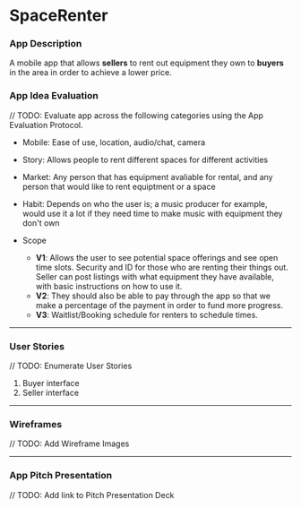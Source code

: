 # SpaceRenter

### App Description
A mobile app that allows **sellers** to rent out equipment they own to **buyers** in the area in order to achieve a lower price.

### App Idea Evaluation
// TODO: Evaluate app across the following categories using the App Evaluation Protocol.

- Mobile: Ease of use, location, audio/chat, camera

- Story: Allows people to rent different spaces for different activities

- Market: Any person that has equipment avaliable for rental, and any person that would like to rent equiptment or a space

- Habit: Depends on who the user is; a music producer for example, would use it a lot if they need time to make music with equipment they don't own

- Scope 
    - **V1**: Allows the user to see potential space offerings and see open time slots. Security and ID for those who are renting their things out. Seller can post listings with what equipment they have available, with basic instructions on how to use it.
    - **V2**: They should also be able to pay through the app so that we make a percentage of the payment in order to fund more progress.
    - **V3**: Waitlist/Booking schedule for renters to schedule times.

---

### User Stories
// TODO: Enumerate User Stories
1. Buyer interface
2. Seller interface

---

### Wireframes
// TODO: Add Wireframe Images

---

### App Pitch Presentation
// TODO: Add link to Pitch Presentation Deck
